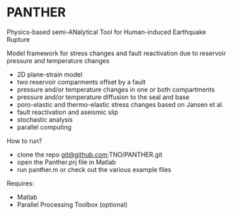 # PANTHER
Physics-based semi-ANalytical Tool for Human-induced Earthquake Rupture

Model framework for stress changes and fault reactivation due to reservoir pressure and temperature changes

- 2D plane-strain model
- two reservoir comparments offset by a fault
- pressure and/or temperature changes in one or both compartments
- pressure and/or temperature diffusion to the seal and base
- poro-elastic and thermo-elastic stress changes based on Jansen et al.
- fault reactivation and aseismic slip
- stochastic analysis
- parallel computing

How to run?
- clone the repo git@github.com:TNO/PANTHER.git
- open the Panther.prj file in Matlab
- run panther.m or check out the various example files

Requires:
- Matlab
- Parallel Processing Toolbox (optional)
